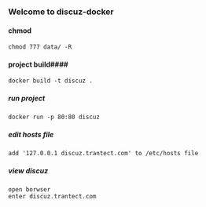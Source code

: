 ### Welcome to discuz-docker ###

#### chmod ####
```
chmod 777 data/ -R

```

#### project build####
```
docker build -t discuz .

```

##### run project #####

```
docker run -p 80:80 discuz
```
##### edit hosts file ####
```
add '127.0.0.1 discuz.trantect.com' to /etc/hosts file
```

##### view discuz #####
```
open borwser
enter discuz.trantect.com
